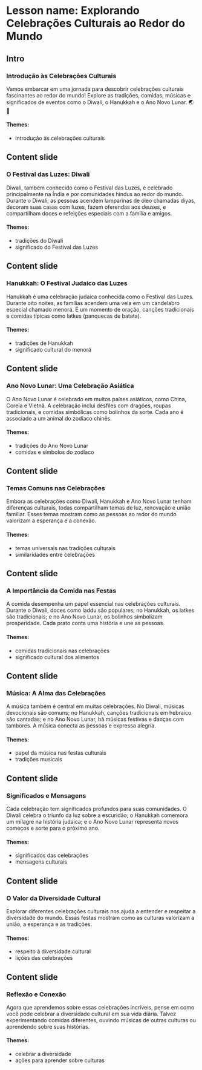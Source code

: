 # Lesson name: Explorando Celebrações Culturais ao Redor do Mundo

## Intro

### Introdução às Celebrações Culturais

Vamos embarcar em uma jornada para descobrir celebrações culturais fascinantes ao redor do mundo! Explore as tradições, comidas, músicas e significados de eventos como o Diwali, o Hanukkah e o Ano Novo Lunar. 🌏🎉

#### **Themes:**
- introdução às celebrações culturais

## Content slide

### O Festival das Luzes: Diwali

Diwali, também conhecido como o Festival das Luzes, é celebrado principalmente na Índia e por comunidades hindus ao redor do mundo. Durante o Diwali, as pessoas acendem lamparinas de óleo chamadas diyas, decoram suas casas com luzes, fazem oferendas aos deuses, e compartilham doces e refeições especiais com a família e amigos.

#### **Themes:**
- tradições do Diwali
- significado do Festival das Luzes

## Content slide

### Hanukkah: O Festival Judaico das Luzes

Hanukkah é uma celebração judaica conhecida como o Festival das Luzes. Durante oito noites, as famílias acendem uma vela em um candelabro especial chamado menorá. É um momento de oração, canções tradicionais e comidas típicas como latkes (panquecas de batata).

#### **Themes:**
- tradições de Hanukkah
- significado cultural do menorá

## Content slide

### Ano Novo Lunar: Uma Celebração Asiática

O Ano Novo Lunar é celebrado em muitos países asiáticos, como China, Coreia e Vietnã. A celebração inclui desfiles com dragões, roupas tradicionais, e comidas simbólicas como bolinhos da sorte. Cada ano é associado a um animal do zodíaco chinês.

#### **Themes:**
- tradições do Ano Novo Lunar
- comidas e símbolos do zodíaco

## Content slide

### Temas Comuns nas Celebrações

Embora as celebrações como Diwali, Hanukkah e Ano Novo Lunar tenham diferenças culturais, todas compartilham temas de luz, renovação e união familiar. Esses temas mostram como as pessoas ao redor do mundo valorizam a esperança e a conexão.

#### **Themes:**
- temas universais nas tradições culturais
- similaridades entre celebrações

## Content slide

### A Importância da Comida nas Festas

A comida desempenha um papel essencial nas celebrações culturais. Durante o Diwali, doces como laddu são populares; no Hanukkah, os latkes são tradicionais; e no Ano Novo Lunar, os bolinhos simbolizam prosperidade. Cada prato conta uma história e une as pessoas.

#### **Themes:**
- comidas tradicionais nas celebrações
- significado cultural dos alimentos

## Content slide

### Música: A Alma das Celebrações

A música também é central em muitas celebrações. No Diwali, músicas devocionais são comuns; no Hanukkah, canções tradicionais em hebraico são cantadas; e no Ano Novo Lunar, há músicas festivas e danças com tambores. A música conecta as pessoas e expressa alegria.

#### **Themes:**
- papel da música nas festas culturais
- tradições musicais

## Content slide

### Significados e Mensagens

Cada celebração tem significados profundos para suas comunidades. O Diwali celebra o triunfo da luz sobre a escuridão; o Hanukkah comemora um milagre na história judaica; e o Ano Novo Lunar representa novos começos e sorte para o próximo ano.

#### **Themes:**
- significados das celebrações
- mensagens culturais

## Content slide

### O Valor da Diversidade Cultural

Explorar diferentes celebrações culturais nos ajuda a entender e respeitar a diversidade do mundo. Essas festas mostram como as culturas valorizam a união, a esperança e as tradições.

#### **Themes:**
- respeito à diversidade cultural
- lições das celebrações

## Content slide

### Reflexão e Conexão

Agora que aprendemos sobre essas celebrações incríveis, pense em como você pode celebrar a diversidade cultural em sua vida diária. Talvez experimentando comidas diferentes, ouvindo músicas de outras culturas ou aprendendo sobre suas histórias.

#### **Themes:**
- celebrar a diversidade
- ações para aprender sobre culturas
